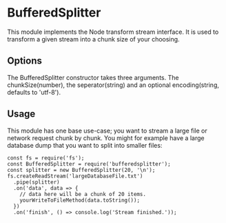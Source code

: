 # BufferedSplitter

This module implements the Node transform stream interface. It is used to transform
a given stream into a chunk size of your choosing.


## Options
The BufferedSplitter constructor takes three arguments. The chunkSize(number), the seperator(string)
and an optional encoding(string, defaults to 'utf-8').


## Usage
This module has one base use-case; you want to stream a large file or network request chunk by chunk.
You might for example have a large database dump that you want to split into smaller files:
```
const fs = require('fs');
const BufferedSplitter = require('bufferedsplitter');
const splitter = new BufferedSplitter(20, '\n');
fs.createReadStream('largeDatabaseFile.txt')
  .pipe(splitter)
  .on('data', data => {
    // data here will be a chunk of 20 items.
    yourWriteToFileMethod(data.toString());
  })
  .on('finish', () => console.log('Stream finished.'));
```
